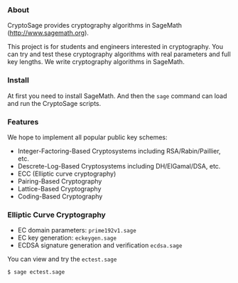 ### About

CryptoSage provides cryptography algorithms in SageMath (http://www.sagemath.org).

This project is for students and engineers interested in cryptography.
You can try and test these cryptography algorithms with real parameters and full key lengths.
We write cryptography algorithms in SageMath.

### Install

At first you need to install SageMath.
And then the `sage` command can load and run the CryptoSage scripts.

### Features

We hope to implement all popular public key schemes:

* Integer-Factoring-Based Cryptosystems including RSA/Rabin/Paillier, etc. 
* Descrete-Log-Based Cryptosystems including DH/ElGamal/DSA, etc.
* ECC (Elliptic curve cryptography)
* Pairing-Based Cryptography
* Lattice-Based Cryptography
* Coding-Based Cryptography


### Elliptic Curve Cryptography

* EC domain parameters: `prime192v1.sage`
* EC key generation: `eckeygen.sage`
* ECDSA signature generation and verification `ecdsa.sage`

You can view and try the `ectest.sage`

```
$ sage ectest.sage
```

